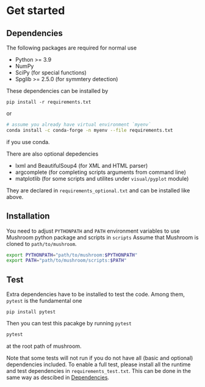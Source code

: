 # Get started

## Dependencies

The following packages are required for normal use
- Python >= 3.9
- NumPy
- SciPy (for special functions)
- Spglib >= 2.5.0 (for symmtery detection)

These dependencies can be installed by

```shell
pip install -r requirements.txt
```

or

```bash
# assume you already have virtual environment `myenv`
conda install -c conda-forge -n myenv --file requirements.txt
```

if you use conda.

There are also optional depedencies

- lxml and BeautifulSoup4 (for XML and HTML parser)
- argcomplete (for completing scripts arguments from command line)
- matplotlib (for some scripts and utilites under `visual/pyplot` module)

They are declared in `requirements_optional.txt` and can be installed like above.

## Installation

You need to adjust `PYTHONPATH` and `PATH` environment variables to use Mushroom python package and scripts in `scripts`
Assume that Mushroom is cloned to `path/to/mushroom`.

```bash
export PYTHONPATH="path/to/mushroom:$PYTHONPATH"
export PATH="path/to/mushroom/scripts:$PATH"
```

## Test

Extra dependencies have to be installed to test the code.
Among them, `pytest` is the fundamental one

```shell
pip install pytest
```

Then you can test this pacakge by running `pytest`
```bash
pytest
```
at the root path of mushroom.

Note that some tests will not run if you do not have all (basic and optional) dependencies included.
To enable a full test, please install all the runtime and test dependencies in `requirements_test.txt`.
This can be done in the same way as descibed in [Dependencies](#dependencies).

